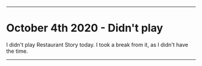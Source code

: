 
***

# October 4th 2020 - Didn't play

I didn't play Restaurant Story today. I took a break from it, as I didn't have the time.

***
